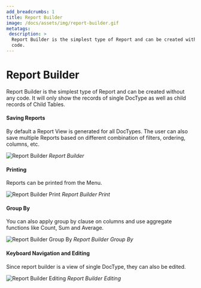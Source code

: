 ```yaml
---
add_breadcrumbs: 1
title: Report Builder
image: /docs/assets/img/report-builder.gif
metatags:
 description: >
  Report Builder is the simplest type of Report and can be created without any
  code.
---
```


# Report Builder

Report Builder is the simplest type of Report and can be created without any
code. It will only show the records of single DocType as well as child records of
Child Tables.

#### Saving Reports

By default a Report View is generated for all DocTypes. The user can also save
multiple Reports based on different combination of filters, ordering, columns,
etc.

![Report Builder](/docs/assets/img/report-builder.gif)
*Report Builder*

#### Printing

Reports can be printed from the Menu.

![Report Builder Print](/docs/assets/img/report-builder-print.gif)
*Report Builder Print*

#### Group By

You can also apply group by clause on columns and use aggregate functions like Count, Sum and Average.

![Report Builder Group By](/docs/assets/img/report-builder-group-by.gif)
*Report Builder Group By*

#### Keyboard Navigation and Editing

Since report builder is a view of single DocType, they can also be edited.

![Report Builder Editing](/docs/assets/img/report-builder-editing.gif)
*Report Builder Editing*

